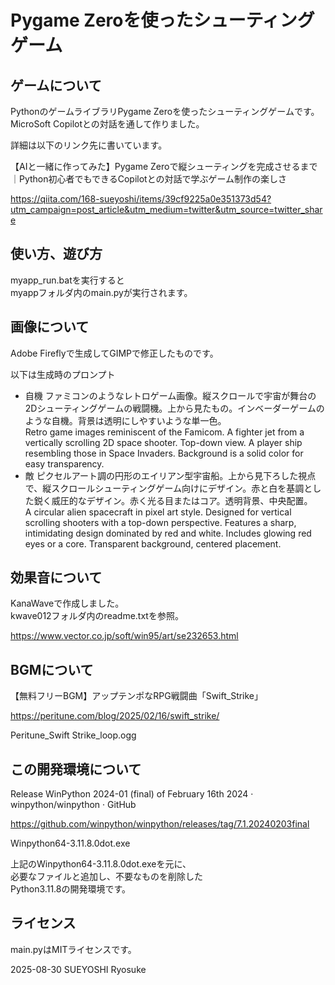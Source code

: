 # Pygame Zeroを使ったシューティングゲーム

## ゲームについて
PythonのゲームライブラリPygame Zeroを使ったシューティングゲームです。  
MicroSoft Copilotとの対話を通して作りました。

詳細は以下のリンク先に書いています。

【AIと一緒に作ってみた】Pygame Zeroで縦シューティングを完成させるまで  
｜Python初心者でもできるCopilotとの対話で学ぶゲーム制作の楽しさ

https://qiita.com/168-sueyoshi/items/39cf9225a0e351373d54?utm_campaign=post_article&utm_medium=twitter&utm_source=twitter_share

## 使い方、遊び方
myapp_run.batを実行すると  
myappフォルダ内のmain.pyが実行されます。

## 画像について
Adobe Fireflyで生成してGIMPで修正したものです。

以下は生成時のプロンプト
* 自機
ファミコンのようなレトロゲーム画像。縦スクロールで宇宙が舞台の2Dシューティングゲームの戦闘機。上から見たもの。インベーダーゲームのような自機。背景は透明にしやすいような単一色。  
Retro game images reminiscent of the Famicom. A fighter jet from a vertically scrolling 2D space shooter. Top-down view. A player ship resembling those in Space Invaders. Background is a solid color for easy transparency.
* 敵
ピクセルアート調の円形のエイリアン型宇宙船。上から見下ろした視点で、縦スクロールシューティングゲーム向けにデザイン。赤と白を基調とした鋭く威圧的なデザイン。赤く光る目またはコア。透明背景、中央配置。  
A circular alien spacecraft in pixel art style. Designed for vertical scrolling shooters with a top-down perspective. Features a sharp, intimidating design dominated by red and white. Includes glowing red eyes or a core. Transparent background, centered placement.

## 効果音について
KanaWaveで作成しました。  
kwave012フォルダ内のreadme.txtを参照。

https://www.vector.co.jp/soft/win95/art/se232653.html

## BGMについて
【無料フリーBGM】アップテンポなRPG戦闘曲「Swift_Strike」

https://peritune.com/blog/2025/02/16/swift_strike/

Peritune_Swift Strike_loop.ogg

## この開発環境について
Release WinPython 2024-01 (final) of February 16th 2024 · winpython/winpython · GitHub

https://github.com/winpython/winpython/releases/tag/7.1.20240203final

Winpython64-3.11.8.0dot.exe

上記のWinpython64-3.11.8.0dot.exeを元に、  
必要なファイルと追加し、不要なものを削除した  
Python3.11.8の開発環境です。

## ライセンス
main.pyはMITライセンスです。

2025-08-30 SUEYOSHI Ryosuke
